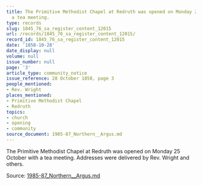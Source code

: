 ```yaml
---
title: The Primitive Methodist Chapel at Redruth was opened on Monday 25 October with
  a tea meeting.
type: records
slug: 1845_76_sa_register_content_12015
url: /records/1845_76_sa_register_content_12015/
record_id: 1845_76_sa_register_content_12015
date: '1858-10-28'
date_display: null
volume: null
issue_number: null
page: '3'
article_type: community_notice
issue_reference: 28 October 1858, page 3
people_mentioned:
- Rev. Wright
places_mentioned:
- Primitive Methodist Chapel
- Redruth
topics:
- church
- opening
- community
source_document: 1985-87_Northern__Argus.md
---
```


The Primitive Methodist Chapel at Redruth was opened on Monday 25 October with a tea meeting.  Addresses were delivered by Rev. Wright and others.

Source: [1985-87_Northern__Argus.md](/downloads/markdown/1985-87_Northern__Argus.md)
